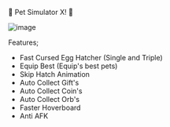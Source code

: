 🎃 Pet Simulator X! 🐾

![image](https://user-images.githubusercontent.com/116743185/198071964-308bd731-b149-4b0b-be79-a7293cd64c0c.png)

Features;
- Fast Cursed Egg Hatcher (Single and Triple)
- Equip Best (Equip's best pets)
- Skip Hatch Animation
- Auto Collect Gift's
- Auto Collect Coin's
- Auto Collect Orb's
- Faster Hoverboard
- Anti AFK
